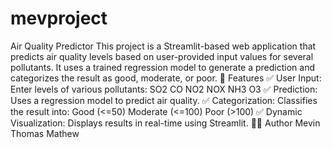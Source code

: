 # mevproject
Air Quality Predictor
This project is a Streamlit-based web application that predicts air quality levels based on user-provided input values for several pollutants. It uses a trained regression model to generate a prediction and categorizes the result as good, moderate, or poor.
🚀 Features
✅ User Input: Enter levels of various pollutants:
SO2
CO
NO2
NOX
NH3
O3
✅ Prediction: Uses a regression model to predict air quality.
✅ Categorization: Classifies the result into:
Good (<=50)
Moderate (<=100)
Poor (>100)
✅ Dynamic Visualization: Displays results in real-time using Streamlit.
👨‍💻 Author
Mevin Thomas Mathew
